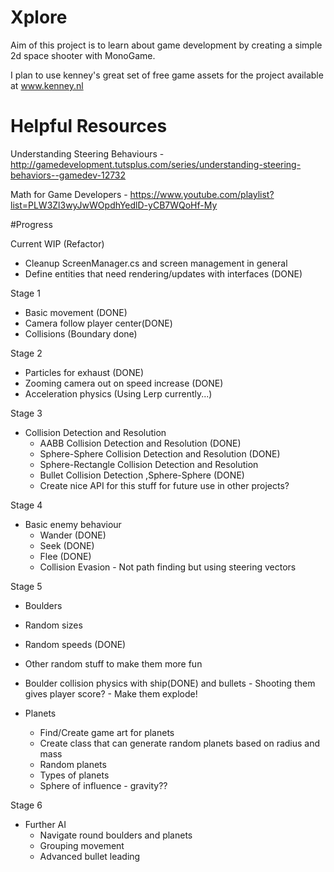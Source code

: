 # Xplore

Aim of this project is to learn about game development by creating a simple 2d space shooter with MonoGame.

I plan to use kenney's great set of free game assets for the project available at www.kenney.nl

# Helpful Resources
Understanding Steering Behaviours -
  http://gamedevelopment.tutsplus.com/series/understanding-steering-behaviors--gamedev-12732

  Math for Game Developers -
  https://www.youtube.com/playlist?list=PLW3Zl3wyJwWOpdhYedlD-yCB7WQoHf-My

#Progress

Current WIP (Refactor)
  - Cleanup ScreenManager.cs and screen management in general
  - Define entities that need rendering/updates with interfaces (DONE)

Stage 1
  - Basic movement (DONE)
  - Camera follow player center(DONE)
  - Collisions (Boundary done)
  
Stage 2
  - Particles for exhaust (DONE)
  - Zooming camera out on speed increase (DONE)
  - Acceleration physics (Using Lerp currently...)

Stage 3
  - Collision Detection and Resolution
    - AABB Collision Detection and Resolution (DONE)
    - Sphere-Sphere Collision Detection and Resolution (DONE)
    - Sphere-Rectangle Collision Detection and Resolution
    - Bullet Collision Detection ,Sphere-Sphere (DONE)
    - Create nice API for this stuff for future use in other projects?

Stage 4
  - Basic enemy behaviour
    - Wander (DONE)
    - Seek (DONE)
    - Flee (DONE)
    - Collision Evasion - Not path finding but using steering vectors
  
Stage 5
  - Boulders
   - Random sizes
   - Random speeds (DONE)
   - Other random stuff to make them more fun
   - Boulder collision physics with ship(DONE) and bullets
    - Shooting them gives player score?
    - Make them explode!
    
  - Planets
    - Find/Create game art for planets
    - Create class that can generate random planets based on radius and mass
    - Random planets
    - Types of planets
    - Sphere of influence - gravity??

Stage 6
  - Further AI
    - Navigate round boulders and planets
    - Grouping movement
    - Advanced bullet leading
